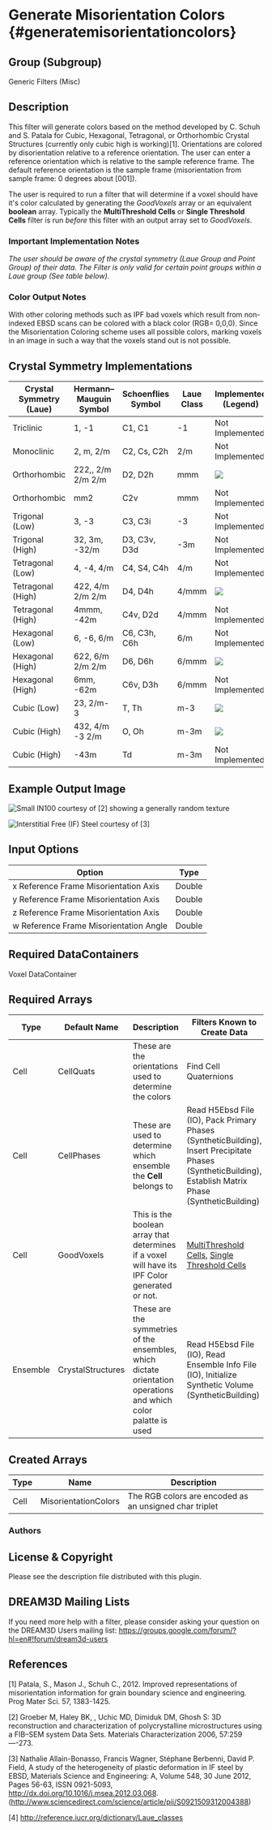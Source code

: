 Generate Misorientation Colors {#generatemisorientationcolors}
========

## Group (Subgroup) ##
Generic Filters (Misc)

## Description ##
This filter will generate colors based on the method developed by C. Schuh and S. Patala for Cubic, Hexagonal, Tetragonal, or Orthorhombic Crystal Structures (currently only cubic high is working)[1]. Orientations are colored by disorientation relative to a reference orientation. The user can enter a reference orientation which is relative to the sample reference frame. The default reference orientation is the sample frame (misorientation from sample frame: 0 degrees about [001]).

The user is required to run a filter that will determine if a voxel should have it's color calculated by generating the _GoodVoxels_ array or an equivalent **boolean** array. Typically the **MultiThreshold Cells** or **Single Threshold Cells** filter is run _before_ this filter with an output array set to _GoodVoxels_.

### Important Implementation Notes ###
_The user should be aware of the crystal symmetry (Laue Group and Point Group) of their data. The Filter is only valid for certain point groups within a Laue group (See table below)._

### Color Output Notes ###

With other coloring methods such as IPF bad voxels which result from non-indexed EBSD scans can be colored with a black color (RGB= 0,0,0). Since the Misorientation Coloring scheme uses all possible colors, marking voxels in an image in such a way that the voxels stand out is not possible.

## Crystal Symmetry Implementations ##

|Crystal Symmetry (Laue) | Hermann–Mauguin  Symbol |Schoenflies Symbol | Laue Class | Implemented  (Legend) |
|------------------------|-------------------------|-------------------| -----------|-----------------------|
| Triclinic | 1, -1  |  C1, C1 | -1 | Not Implemented|
| Monoclinic | 2, m, 2/m | C2, Cs, C2h | 2/m | Not Implemented |
| Orthorhombic | 222,, 2/m 2/m 2/m | D2, D2h | mmm | ![](images/MisorientationLegendD2_222.png) |
| Orthorhombic | mm2 | C2v | mmm | Not Implemented |
| Trigonal (Low)|3, -3 | C3, C3i | -3 | Not Implemented |
| Trigonal (High)  | 32, 3m, -32/m | D3, C3v, D3d | -3m | Not Implemented |
| Tetragonal (Low) | 4, -4, 4/m | C4, S4, C4h | 4/m | Not Implemented |
| Tetragonal (High) | 422,  4/m 2/m 2/m | D4, D4h | 4/mmm |  ![](images/MisorientationLegendD4_422.png)|
| Tetragonal (High) | 4mmm, -42m | C4v, D2d | 4/mmm | Not Implemented|
| Hexagonal (Low) | 6, -6, 6/m | C6, C3h, C6h | 6/m | Not Implemented |
| Hexagonal  (High)| 622, 6/m 2/m 2/m | D6, D6h | 6/mmm | ![](images/MisorientationLegendD6_622.png) |
| Hexagonal  (High)| 6mm, -62m | C6v, D3h | 6/mmm | Not Implemented |
| Cubic (Low) | 23, 2/m-3 | T, Th | m-3 | ![](images/MisorientationLegendT_23.png) |
| Cubic (High) | 432, 4/m -3 2/m | O, Oh| m-3m | ![](images/MisorientationLegendO_432.png) |
| Cubic (High) | -43m | Td| m-3m | Not Implemented |

## Example Output Image ##

![Small IN100 courtesy of [2] showing a generally random texture](images/Small_IN100_Miso_90.png)

![Interstitial Free (IF) Steel courtesy of [3]](images/Miso_fw-ar-IF1-avtr12-corr.png)


## Input Options ##

| Option | Type |
|-------|-------|
| x Reference Frame Misorientation Axis | Double |
| y Reference Frame Misorientation Axis | Double |
| z Reference Frame Misorientation Axis | Double |
| w Reference Frame Misorientation Angle| Double |


## Required DataContainers ##

Voxel DataContainer

## Required Arrays ##

| Type | Default Name | Description  | Filters Known to Create Data |
|------|--------------|------------|-----|
| Cell | CellQuats |  These are the orientations used to determine the colors | Find Cell Quaternions |
| Cell | CellPhases |  These are used to determine which ensemble the **Cell** belongs to | Read H5Ebsd File (IO), Pack Primary Phases (SyntheticBuilding), Insert Precipitate Phases (SyntheticBuilding), Establish Matrix Phase (SyntheticBuilding) |
| Cell | GoodVoxels | This is the boolean array that determines if a voxel will have its IPF Color generated or not. | [MultiThreshold Cells](multithresholdcells.html), [Single Threshold Cells](singlethresholdcells.html) |
| Ensemble | CrystalStructures |  These are the symmetries of the ensembles, which dictate orientation operations and which color palatte is used | Read H5Ebsd File (IO), Read Ensemble Info File (IO), Initialize Synthetic Volume (SyntheticBuilding) |

## Created Arrays ##

| Type | Name | Description |
|------|------|-------------|
| Cell | MisorientationColors | The RGB colors are encoded as an unsigned char triplet  |


### Authors ###






## License & Copyright ##

Please see the description file distributed with this plugin.

## DREAM3D Mailing Lists ##

If you need more help with a filter, please consider asking your question on the DREAM3D Users mailing list:
https://groups.google.com/forum/?hl=en#!forum/dream3d-users


## References ##


[1] Patala, S., Mason J., Schuh C., 2012. Improved representations of misorientation information for grain boundary science and engineering. Prog Mater Sci. 57, 1383-1425.

[2] Groeber M, Haley BK, , Uchic MD, Dimiduk DM, Ghosh S: 3D reconstruction and characterization of polycrystalline microstructures using a FIB–SEM system Data Sets. Materials Characterization 2006, 57:259—-273.

[3] Nathalie Allain-Bonasso, Francis Wagner, Stéphane Berbenni, David P. Field, A study of the heterogeneity of plastic deformation in IF steel by EBSD, Materials Science and Engineering: A, Volume 548, 30 June 2012, Pages 56-63, ISSN 0921-5093, http://dx.doi.org/10.1016/j.msea.2012.03.068.
(http://www.sciencedirect.com/science/article/pii/S0921509312004388)

[4] http://reference.iucr.org/dictionary/Laue_classes
